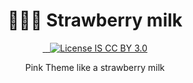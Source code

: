 <h1 align="center">🦊🍓🎨 Strawberry milk</h1>
<div align="center">
    <img src="https://addons.cdn.mozilla.net/user-media/version-previews/full/1403/1403860.png" alt="" />
</div>

<div align="center">
    <a href="https://addons.mozilla.org/ko/firefox/addon/theme-strawberry-milk/">
        <img src="https://img.shields.io/amo/v/theme-strawberry-milk.svg?style=flat-square" alt="" />
        <img src="https://img.shields.io/amo/users/theme-strawberry-milk.svg?style=flat-square" alt="" />
    </a>
    <a href="https://addons.mozilla.org/ko/firefox/addon/theme-strawberry-milk/reviews/">
        <img src="https://img.shields.io/amo/stars/theme-strawberry-milk.svg?style=flat-square" alt="" />
    </a>
    <a href="./LICENSE">
        <img src="https://img.shields.io/badge/license-CC_BY_3.0-informational.svg?style=flat-square" alt="License IS CC BY 3.0" />
    </a>
</div>
<p align="center">Pink Theme like a strawberry milk</p>